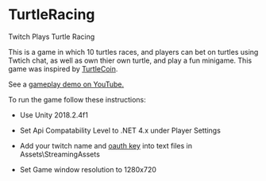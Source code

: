 # TurtleRacing
 Twitch Plays Turtle Racing

This is a game in which 10 turtles races, and players can bet on turtles using Twtich chat, as well as own thier own turtle, and play a fun minigame.  This game was inspired by [TurtleCoin](https://turtlecoin.lol/).

See a [gameplay demo on YouTube.](https://www.youtube.com/watch?v=VYNfHGBAZ34)

To run the game follow these instructions:

* Use Unity 2018.2.4f1

* Set Api Compatability Level to .NET 4.x under Player Settings

* Add your twitch name and [oauth key](https://twitchapps.com/tmi/) into text files in Assets\StreamingAssets

* Set Game window resolution to 1280x720
